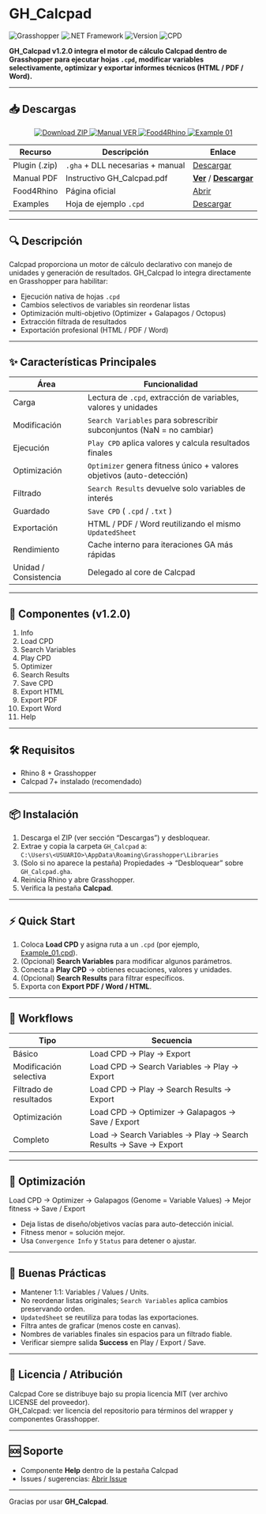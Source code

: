 # GH_Calcpad

![Grasshopper](https://img.shields.io/badge/Grasshopper-Rhino%208-green)
![.NET Framework](https://img.shields.io/badge/.NET%20Framework-4.8-blue)
![Version](https://img.shields.io/badge/Version-1.2.0-orange)
![CPD](https://img.shields.io/badge/.cpd-Supported-brightgreen)

**GH_Calcpad v1.2.0 integra el motor de cálculo Calcpad dentro de Grasshopper para ejecutar hojas `.cpd`, modificar variables selectivamente, optimizar y exportar informes técnicos (HTML / PDF / Word).**

---

## 📥 Descargas

<p align="center">
  <!-- Plugin: descarga directa -->
  <a href="https://raw.githubusercontent.com/Andrei-Damian-Pacheco/GH_Calcpad/master/Plugin/GH_Calcpad.zip">
    <img src="https://img.shields.io/badge/Plugin-.zip%20(v1.2.0)-blue?style=for-the-badge" alt="Download ZIP">
  </a>
  <!-- Manual: VER (vista previa en GitHub) -->
  <a href="https://github.com/Andrei-Damian-Pacheco/GH_Calcpad/blob/master/Instructivo/GH_Calcpad.pdf">
    <img src="https://img.shields.io/badge/Manual-VER-orange?style=for-the-badge" alt="Manual VER">
  </a>
  <!-- Food4Rhino -->
  <a href="https://www.food4rhino.com/en/app/calcpad">
    <img src="https://img.shields.io/badge/Food4Rhino-Page-green?style=for-the-badge" alt="Food4Rhino">
  </a>
  <!-- Example 01: descarga directa -->
  <a href="https://raw.githubusercontent.com/Andrei-Damian-Pacheco/GH_Calcpad/master/Examples/Example_01.cpd">
    <img src="https://img.shields.io/badge/Example-Example%2001-brightgreen?style=for-the-badge" alt="Example 01">
  </a>
</p>

| Recurso | Descripción | Enlace |
|---------|-------------|--------|
| Plugin (.zip) | `.gha` + DLL necesarias + manual | [Descargar](https://raw.githubusercontent.com/Andrei-Damian-Pacheco/GH_Calcpad/master/Plugin/GH_Calcpad.zip) |
| Manual PDF | Instructivo GH_Calcpad.pdf | **[Ver](https://github.com/Andrei-Damian-Pacheco/GH_Calcpad/blob/master/Instructivo/GH_Calcpad.pdf)** / **[Descargar](https://raw.githubusercontent.com/Andrei-Damian-Pacheco/GH_Calcpad/master/Instructivo/GH_Calcpad.pdf)** |
| Food4Rhino | Página oficial | [Abrir](https://www.food4rhino.com/en/app/calcpad) |
| Examples | Hoja de ejemplo `.cpd` | [Descargar](https://raw.githubusercontent.com/Andrei-Damian-Pacheco/GH_Calcpad/master/Examples/Example_01.cpd) |


---

## 🔍 Descripción

Calcpad proporciona un motor de cálculo declarativo con manejo de unidades y generación de resultados. GH_Calcpad lo integra directamente en Grasshopper para habilitar:
- Ejecución nativa de hojas `.cpd`
- Cambios selectivos de variables sin reordenar listas
- Optimización multi-objetivo (Optimizer + Galapagos / Octopus)
- Extracción filtrada de resultados
- Exportación profesional (HTML / PDF / Word)

---

## ✨ Características Principales

| Área | Funcionalidad |
|------|---------------|
| Carga | Lectura de `.cpd`, extracción de variables, valores y unidades |
| Modificación | `Search Variables` para sobrescribir subconjuntos (NaN = no cambiar) |
| Ejecución | `Play CPD` aplica valores y calcula resultados finales |
| Optimización | `Optimizer` genera fitness único + valores objetivos (auto-detección) |
| Filtrado | `Search Results` devuelve solo variables de interés |
| Guardado | `Save CPD` ( `.cpd` / `.txt` ) |
| Exportación | HTML / PDF / Word reutilizando el mismo `UpdatedSheet` |
| Rendimiento | Cache interno para iteraciones GA más rápidas |
| Unidad / Consistencia | Delegado al core de Calcpad |

---

## 🧩 Componentes (v1.2.0)

1. Info  
2. Load CPD  
3. Search Variables  
4. Play CPD  
5. Optimizer  
6. Search Results  
7. Save CPD  
8. Export HTML  
9. Export PDF  
10. Export Word  
11. Help  

---

## 🛠 Requisitos

- Rhino 8 + Grasshopper  
- Calcpad 7+ instalado (recomendado)  

---

## 📦 Instalación

1. Descarga el ZIP (ver sección “Descargas”) y desbloquear.  
2. Extrae y copia la carpeta `GH_Calcpad` a:  
   `C:\Users\<USUARIO>\AppData\Roaming\Grasshopper\Libraries`
3. (Solo si no aparece la pestaña) Propiedades → “Desbloquear” sobre `GH_Calcpad.gha`.
4. Reinicia Rhino y abre Grasshopper.  
5. Verifica la pestaña **Calcpad**.

---

## ⚡ Quick Start

1. Coloca **Load CPD** y asigna ruta a un `.cpd` (por ejemplo, [Example_01.cpd](https://github.com/Andrei-Damian-Pacheco/GH_Calcpad/blob/master/Examples/Example_01.cpd)).  
2. (Opcional) **Search Variables** para modificar algunos parámetros.  
3. Conecta a **Play CPD** → obtienes ecuaciones, valores y unidades.  
4. (Opcional) **Search Results** para filtrar específicos.  
5. Exporta con **Export PDF / Word / HTML**.  

---

## 🔄 Workflows

| Tipo | Secuencia |
|------|----------|
| Básico | Load CPD → Play → Export |
| Modificación selectiva | Load CPD → Search Variables → Play → Export |
| Filtrado de resultados | Load CPD → Play → Search Results → Export |
| Optimización | Load CPD → Optimizer → Galapagos → Save / Export |
| Completo | Load → Search Variables → Play → Search Results → Save → Export |

---

## 🧪 Optimización
Load CPD → Optimizer → Galapagos (Genome = Variable Values) → Mejor fitness → Save / Export
- Deja listas de diseño/objetivos vacías para auto-detección inicial.
- Fitness menor = solución mejor.
- Usa `Convergence Info` y `Status` para detener o ajustar.

---

## 🔧 Buenas Prácticas

- Mantener 1:1: Variables / Values / Units.  
- No reordenar listas originales; `Search Variables` aplica cambios preservando orden.  
- `UpdatedSheet` se reutiliza para todas las exportaciones.  
- Filtra antes de graficar (menos coste en canvas).  
- Nombres de variables finales sin espacios para un filtrado fiable.  
- Verificar siempre salida **Success** en Play / Export / Save.  

---

## 📝 Licencia / Atribución

Calcpad Core se distribuye bajo su propia licencia MIT (ver archivo LICENSE del proveedor).  
GH_Calcpad: ver licencia del repositorio para términos del wrapper y componentes Grasshopper.

---

## 🆘 Soporte

- Componente **Help** dentro de la pestaña Calcpad  
- Issues / sugerencias: [Abrir Issue](../../issues)  

---

Gracias por usar **GH_Calcpad**.
